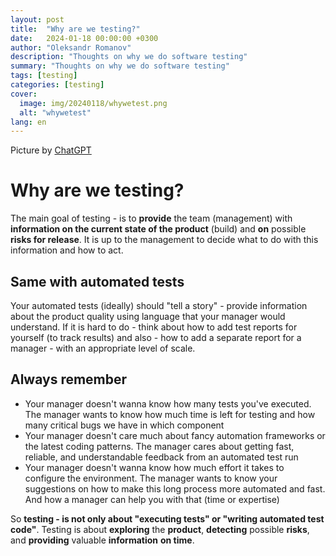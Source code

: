 ```yaml
---
layout: post
title:  "Why are we testing?"
date:   2024-01-18 00:00:00 +0300
author: "Oleksandr Romanov"
description: "Thoughts on why we do software testing"
summary: "Thoughts on why we do software testing"
tags: [testing]
categories: [testing]
cover:
  image: img/20240118/whywetest.png
  alt: "whywetest"
lang: en
---
```


Picture by [ChatGPT](https://chat.openai.com/)

# Why are we testing?

The main goal of testing - is to **provide** the team (management) with **information on the current state of the product** (build) and **on** possible **risks for release**. It is up to the management to decide what to do with this information and how to act.

## Same with automated tests

Your automated tests (ideally) should "tell a story" - provide information about the product quality using language that your manager would understand. 
If it is hard to do - think about how to add test reports for yourself (to track results) and also - how to add a separate report for a manager - with an appropriate level of scale.

## Always remember
- Your manager doesn't wanna know how many tests you've executed. The manager wants to know how much time is left for testing and how many critical bugs we have in which component
- Your manager doesn't care much about fancy automation frameworks or the latest coding patterns. The manager cares about getting fast, reliable, and understandable feedback from an automated test run
- Your manager doesn't wanna know how much effort it takes to configure the environment. The manager wants to know your suggestions on how to make this long process more automated and fast. And how a manager can help you with that (time or expertise)

So **testing - is not only about "executing tests" or "writing automated test code"**. Testing is about **exploring** the **product**, **detecting** possible **risks**, and **providing** valuable **information** **on time**.